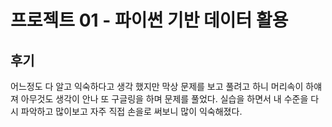 # 프로젝트 01 - 파이썬 기반 데이터 활용

## 후기
어느정도 다 알고 익숙하다고 생각 했지만 막상 문제를 보고 풀려고 하니 머리속이 하얘져 아무것도 생각이 안나
또 구글링을 하며 문제를 풀었다.
실습을 하면서 내 수준을 다시 파악하고 많이보고 자주 직접 손을로 써보니 많이 익숙해졌다.